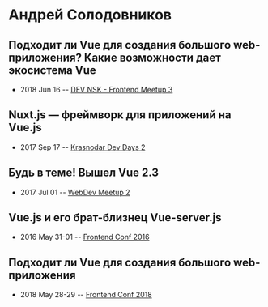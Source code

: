 # Андрей Солодовников

## Подходит ли Vue для создания большого web-приложения? Какие возможности дает экосистема Vue
- 2018 Jun 16 -- [DEV NSK - Frontend Meetup 3](https://www.youtube.com/watch?v=mBmCSXr4TSg)    
## Nuxt.js — фреймворк для приложений на Vue.js
- 2017 Sep 17 -- [Krasnodar Dev Days 2](https://www.youtube.com/watch?v=Qcr9vVBITTU)    
## Будь в теме! Вышел Vue 2.3
- 2017 Jul 01 -- [WebDev Meetup 2](https://www.youtube.com/watch?v=Ln8woWsIBoI)    
## Vue.js и его брат-близнец Vue-server.js
- 2016 May 31-01 -- [Frontend Conf 2016](https://www.youtube.com/watch?v=4jDI0w4NUso)    
## Подходит ли Vue для создания большого web-приложения
- 2018 May 28-29 -- [Frontend Conf 2018](https://www.youtube.com/watch?v=A0L2muGsu-o)    
